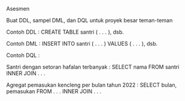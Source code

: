 Asesmen


Buat DDL, sampel DML, dan DQL untuk proyek besar teman-teman

Contoh DDL : CREATE TABLE santri ( . . . ), dsb.

Contoh DML : INSERT INTO santri ( . . . ) VALUES ( . . . ), dsb.

Contoh DQL :

Santri dengan setoran hafalan terbanyak : SELECT nama FROM santri INNER JOIN . . .

Agregat pemasukan kencleng per bulan tahun 2022 : SELECT bulan, pemasukan FROM . . . INNER JOIN . . .
